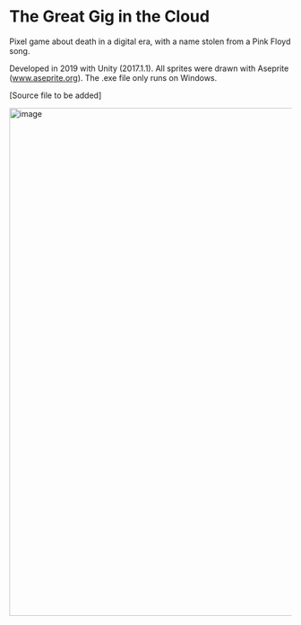 # The Great Gig in the Cloud

Pixel game about death in a digital era, with a name stolen from a Pink Floyd song. 

Developed in 2019 with Unity (2017.1.1). All sprites were drawn with Aseprite (www.aseprite.org). The .exe file only runs on Windows.

[Source file to be added]

<img width="905" alt="image" src="https://user-images.githubusercontent.com/109458598/179396445-de7fe5c2-33e1-47c1-a584-6fb4a24cbbdb.png">
